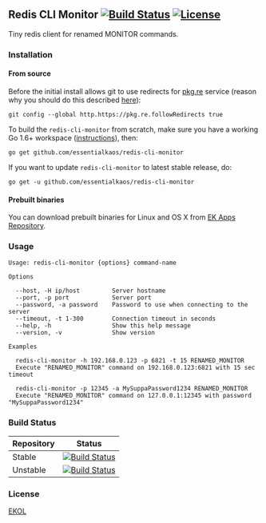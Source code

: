 ## Redis CLI Monitor [![Build Status](https://travis-ci.org/essentialkaos/redis-cli-monitor.svg?branch=master)](https://travis-ci.org/essentialkaos/redis-cli-monitor) [![License](https://gh.kaos.io/ekol.svg)](https://essentialkaos.com/ekol)

Tiny redis client for renamed MONITOR commands.

### Installation

#### From source

Before the initial install allows git to use redirects for [pkg.re](https://github.com/essentialkaos/pkgre) service (reason why you should do this described [here](https://github.com/essentialkaos/pkgre#git-support)):

```
git config --global http.https://pkg.re.followRedirects true
```

To build the `redis-cli-monitor` from scratch, make sure you have a working Go 1.6+ workspace ([instructions](https://golang.org/doc/install)), then:

```
go get github.com/essentialkaos/redis-cli-monitor
```

If you want to update `redis-cli-monitor` to latest stable release, do:

```
go get -u github.com/essentialkaos/redis-cli-monitor
```

#### Prebuilt binaries

You can download prebuilt binaries for Linux and OS X from [EK Apps Repository](https://apps.kaos.io/redis-cli-monitor/latest).

### Usage

```
Usage: redis-cli-monitor {options} command-name

Options

  --host, -H ip/host         Server hostname
  --port, -p port            Server port
  --password, -a password    Password to use when connecting to the server
  --timeout, -t 1-300        Connection timeout in seconds
  --help, -h                 Show this help message
  --version, -v              Show version

Examples

  redis-cli-monitor -h 192.168.0.123 -p 6821 -t 15 RENAMED_MONITOR
  Execute "RENAMED_MONITOR" command on 192.168.0.123:6821 with 15 sec timeout

  redis-cli-monitor -p 12345 -a MySuppaPassword1234 RENAMED_MONITOR
  Execute "RENAMED_MONITOR" command on 127.0.0.1:12345 with password "MySuppaPassword1234"

```

### Build Status

| Repository | Status |
|------------|--------|
| Stable | [![Build Status](https://travis-ci.org/essentialkaos/redis-cli-monitor.svg?branch=master)](https://travis-ci.org/essentialkaos/redis-cli-monitor) |
| Unstable | [![Build Status](https://travis-ci.org/essentialkaos/redis-cli-monitor.svg?branch=develop)](https://travis-ci.org/essentialkaos/redis-cli-monitor) |

### License

[EKOL](https://essentialkaos.com/ekol)
